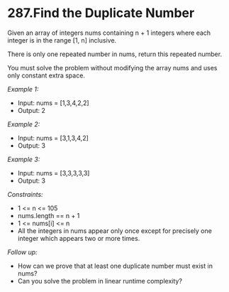 # 287.Find the Duplicate Number

Given an array of integers nums containing n + 1 integers where each integer is in the range [1, n] inclusive.

There is only one repeated number in nums, return this repeated number.

You must solve the problem without modifying the array nums and uses only constant extra space.

 

*Example 1:*

- Input: nums = [1,3,4,2,2]
- Output: 2

*Example 2:*

- Input: nums = [3,1,3,4,2]
- Output: 3

*Example 3:*

- Input: nums = [3,3,3,3,3]
- Output: 3
 
*Constraints:*

- 1 <= n <= 105
- nums.length == n + 1
- 1 <= nums[i] <= n
- All the integers in nums appear only once except for precisely one integer which appears two or more times.
 

*Follow up:*

- How can we prove that at least one duplicate number must exist in nums?
- Can you solve the problem in linear runtime complexity?
